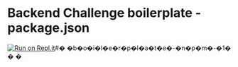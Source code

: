# Backend Challenge boilerplate - package.json
[![Run on Repl.it](https://repl.it/badge/github/freeCodeCamp/boilerplate-npm)](https://repl.it/github/freeCodeCamp/boilerplate-npm)#� �b�o�i�l�e�r�p�l�a�t�e�-�n�p�m�-�1�
�
�
